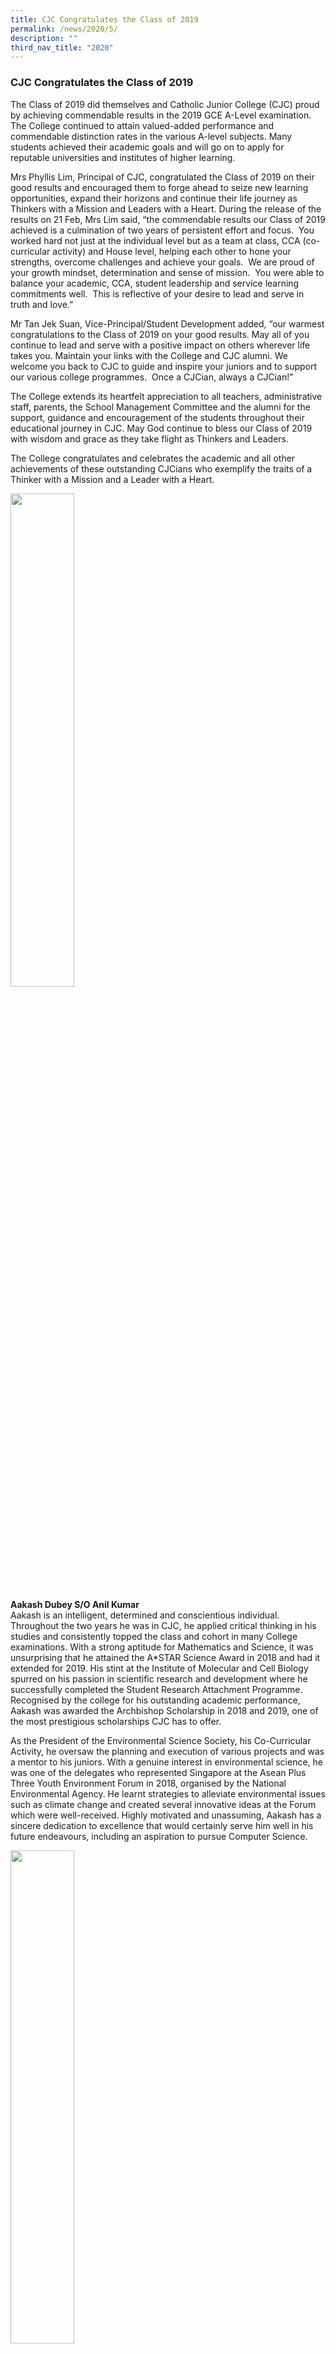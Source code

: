 ```yaml
---
title: CJC Congratulates the Class of 2019
permalink: /news/2020/5/
description: ""
third_nav_title: "2020"
---
```

### **CJC Congratulates the Class of 2019**

The Class of 2019 did themselves and Catholic Junior College (CJC) proud by achieving commendable results in the 2019 GCE A-Level examination.  The College continued to attain valued-added performance and commendable distinction rates in the various A-level subjects. Many students achieved their academic goals and will go on to apply for reputable universities and institutes of higher learning. 

Mrs Phyllis Lim, Principal of CJC, congratulated the Class of 2019 on their good results and encouraged them to forge ahead to seize new learning opportunities, expand their horizons and continue their life journey as Thinkers with a Mission and Leaders with a Heart. During the release of the results on 21 Feb, Mrs Lim said, “the commendable results our Class of 2019 achieved is a culmination of two years of persistent effort and focus.  You worked hard not just at the individual level but as a team at class, CCA (co-curricular activity) and House level, helping each other to hone your strengths, overcome challenges and achieve your goals.  We are proud of your growth mindset, determination and sense of mission.  You were able to balance your academic, CCA, student leadership and service learning commitments well.  This is reflective of your desire to lead and serve in truth and love.” 

Mr Tan Jek Suan, Vice-Principal/Student Development added, “our warmest congratulations to the Class of 2019 on your good results. May all of you continue to lead and serve with a positive impact on others wherever life takes you. Maintain your links with the College and CJC alumni. We welcome you back to CJC to guide and inspire your juniors and to support our various college programmes.  Once a CJCian, always a CJCian!” 

The College extends its heartfelt appreciation to all teachers, administrative staff, parents, the School Management Committee and the alumni for the support, guidance and encouragement of the students throughout their educational journey in CJC. May God continue to bless our Class of 2019 with wisdom and grace as they take flight as Thinkers and Leaders.

The College congratulates and celebrates the academic and all other achievements of these outstanding CJCians who exemplify the traits of a Thinker with a Mission and a Leader with a Heart.

<img src="/images/classof20191.jpg" style="width:45%" align=left>
<br clear="left">

**Aakash Dubey S/O Anil Kumar** <br>
Aakash is an intelligent, determined and conscientious individual. Throughout the two years he was in CJC, he applied critical thinking in his studies and consistently topped the class and cohort in many College examinations. With a strong aptitude for Mathematics and Science, it was unsurprising that he attained the A\*STAR Science Award in 2018 and had it extended for 2019. His stint at the Institute of Molecular and Cell Biology spurred on his passion in scientific research and development where he successfully completed the Student Research Attachment Programme. Recognised by the college for his outstanding academic performance, Aakash was awarded the Archbishop Scholarship in 2018 and 2019, one of the most prestigious scholarships CJC has to offer.

As the President of the Environmental Science Society, his Co-Curricular Activity, he oversaw the planning and execution of various projects and was a mentor to his juniors. With a genuine interest in environmental science, he was one of the delegates who represented Singapore at the Asean Plus Three Youth Environment Forum in 2018, organised by the National Environmental Agency. He learnt strategies to alleviate environmental issues such as climate change and created several innovative ideas at the Forum which were well-received. Highly motivated and unassuming, Aakash has a sincere dedication to excellence that would certainly serve him well in his future endeavours, including an aspiration to pursue Computer Science.

<img src="/images/classof20192.jpg" style="width:45%" align=left>
<br clear="left">

**Hew Zi Heng**<br>
Zi Heng is a rare gem who was able to manage his studies, co-curricular activities and other aspects of life exceptionally well. Zi Heng exuded a great sense of intrinsic motivation and this propelled him towards academic excellence by seeking out opportunities to learn and grow whenever he could. He was the proud recipient of the Singapore Police Force (SPF) Book Prize in 2019. The SPF Book Prize is awarded to students with excellence academic results, strong leadership in their CCAs and have made significant contributions to the community.

Besides participating in numerous Model United Nations and other notable conferences since secondary school and continuing to do so at the JC level, Zi Heng also offered his service as an emcee at school events even though this meant long rehearsals after school. As President of the Oratorical Society, Zi Heng made the effort to understand his members well and would always motivate and encourage them to perform to their maximum potential. He led his club with the firm belief that the process and people are as important as the outcome.

Keen to give back to society and to learn from more life lessons, Zi Heng participated in an academic immersion and service learning trip to India in 2018. Zi Heng was also an active volunteer during his spare time, taking part in activities such as the Citi-YMCA Youth for Causes Programme where he gained invaluable experiences interacting with various groups in the community. Zi Heng truly internalised the growth mindset and made it his own.

<img src="/images/classof20193.jpg" style="width:45%" align=left>
<br clear="left">

**Ng Le Yang, Owen**<br>
Owen is a perceptive and keen learner who strives to maintain high standards in all subjects, and consistently produced work of a commendable standard. He showed his great capacity for analytical and logical thought, raising intelligent questions in class and seeking opportunities to learn independently. He balanced his studies with non-academic pursuits such as participating in an Outward Bound Singapore land and sea expedition, and representing the college in the National School Games for Canoeing and National Junior Canoeing Championships, where he displayed strength, resilience and sportsmanship. Owen also served his College community; with his outgoing personality and strong interpersonal skills, he was selected to be Orientation Group Leader and Assistant Faction Head for the JC1 Orientation. He was also instrumental in fostering class unity as Pastoral Care Councillor, putting his charisma and persuasive leadership to good use in order to rally the support of his class. Furthermore, Owen also showed his care for the wider community through his active participation in a class-initiated Service Learning Project focusing on children with special needs.

<img src="/images/classof20194.jpg" style="width:45%" align=left>
<br clear="left">

**Yee Mon Tun**<br>
Mon Tun has the grit and determination to give her best once she sets her mind on a goal. Determined to learn beyond the confines of the classroom, she broadened her understanding of various subjects by making the most of learning opportunities and trips organised by CJC, including the Ignite Residential Programme as well as the REACH Cambridge and Vietnam academic trips. Mon Tun was also a dedicated member of the Drama Society and conducted extensive research on the character she took on for an in-house production. Beyond acting, she explored her interest in theatre by taking on the role of stage manager for the Drama Society production during CJ Celebrates. On top of her contributions at the College level, she also gave back to society, focusing in particular on young persons and the elderly.

<img src="/images/classof20195.jpg" style="width:45%" align=left>
<br clear="left">

**Papattarada Apithanangsiri**<br>
Papattarada is a resilient and independent learner who required minimal structured guidance from her tutors. She possesses the mental agility to grasp and apply concepts easily and synthesise information, producing high quality work that earned her consistent placing on the Principal’s Honour Roll for internal examinations. She also represented CJC in numerous competitions, such as the American Mathematics Competition and Singapore Mathematical Olympiad, where she won various accolades that are a testament to her keen mind. With the initiative and enthusiasm to apply her learning to authentic contexts, Papattarada took up a work attachment stint with the Department of Industrial Systems Engineering and Management at the National University of Singapore, where she had the opportunity to gain first-hand experiences in Data Sciences.

A creative individual, Papattarada was a committed member in the college Choir. Her passion for this art form motivated her to train intensively and she represented CJC at the Singapore Youth Festival in 2019; CJC eventually clinched the Certificate of Distinction. As Section Leader, she brought out the best in her members and led by example. Her amicability and sincerity allow her to enjoy good rapport with her peers and teachers, and win their trust and support.

<img src="/images/classof20196.jpg" style="width:45%" align=left>
<br clear="left">

**Joshua James Chong**<br>
Joshua is a well-rounded individual who epitomised excellence in both the academic and extra-curricular aspects of College life. For his all-rounded achievement in both his studies and sports, he was awarded the Flame Scholarship in 2018 and 2019. Joshua was also a recipient of the Peter Lim Scholarship in 2018, which is awarded to high-performing athletes. Balancing academic rigour with his commitment to diving training, he was in the pool 5 to 7 times a week during competitive seasons. He represented Singapore at the 18th Asian Games, and also overcame injury to clinch second place in the Mixed 3 meter synchronized event at the 10th Singapore National Diving Championships in 2019. Additionally, his sporting prowess in diverse sports helped him to win the confidence of his team in Football, his Co-Curricular Activity. He joined the sport in his second year in the College but was a pivotal member of the team, role-modelling for his peers a spirit of excellence, resilience, and conscientiousness throughout the tough training sessions.

Well-liked by his peers, Joshua also stood out for his integrity and character. He was entrusted with the class funds as Treasurer, and his easy-going demeanour brought life and humour to the classroom. His positive influence on those around him cannot be understated; his refusal to shy away from challenges which some may deem insurmountable, and the effort to give his utmost best in whatever he does, is an inspiration to his peers and teachers alike.

<img src="/images/classof20197.jpg" style="width:45%" align=left>
<br clear="left">

**Lee Weng Heng, Jon**<br>
Jon pursued excellence in his studies and displayed an eagerness to explore different strategies to make his learning more effective. He made good progress and achieved a commendable standard in all his subjects, but continued to strive to outdo himself. Jon’s intellectual curiosity drove him to look beyond the GCE A-Level curriculum to learn authentically. As he is reliable and sincere, his peers looked to him for support and saw him as a role model, as evinced from him being unanimously nominated for the Edusave Character Award in 2019.

Jon sought an active and balanced life in CJC, serving as the Secretary of the Environmental Science Society, his Co-Curricular Activity. In the process, he attended the Singapore Environmental Action and Leadership Programme organised by Yale-NUS College, which challenged his assumptions about environmentalism and broadened his perspective of environmental sustainability. Besides, his compassion towards others and sense of community involvement grew in the course of his efforts to serve the wider community; in a class-based Service Learning Project (SLP), he worked with the Catholic Aids Response Effort, and attended the Ignite Residential Programme held at the National University of Singapore’s University Town to pitch and present proposals that address the concerns of the stakeholders he came into contact with during his class SLP. Jon was also selected to be part of an Overseas Service Learning Project to Vietnam, where he did much heavy lifting in terms of manual labour to construct tiling for a school, on top of teaching English and Mathematics to the local children.

<img src="/images/classof20198.jpg" style="width:45%" align=left>
<br clear="left">

**Ronan Siah**<br>
Ronan genuinely enjoys learning for its own sake; his eagerness to learn was evident in the classroom, where he drove discussions conducive for learning and frequently sought deeper understanding of issues and concepts in a cross-disciplinary manner. For instance, during the Geographical Investigation Field Trip to Kuantan, Malaysia, his efforts saw him and his group give presentations that showed the ability to make complex connections between theory and practice. Always keen to explore new learning opportunities, Ronan was accepted into the Singapore Convention on Mediation internship programme in 2019 where he served as a youth ambassador to foreign delegates, and he also participated in a competition organised by the Singapore University of Social Sciences (SUSS), the SUSS Analytics and Visualization Challenge 2019. His team emerged third in the pre-tertiary and tertiary education division.

As the 2019 CJC Arts Valedictorian, his stellar academic performance was balanced with his active contributions to his community and society at large. A passionate advocate for environmental sustainability, he served as Publicity Head of his Co-Curricular Activity (CCA), Environmental Science Society, organising publicity efforts to rally his cohort’s support for various environmental programmes initiated by the CCA, including Earth Day events and the collaboration with the Public Utilities Board Singapore to raise awareness on water conservation issues. He was awarded the Harvard Prize Book (Singapore) 2019/20 award as a testament to his efforts to inspire others to care for the environment and volunteer in the community.

Beyond school commitments, Ronan also participated in external community service programmes such as educating the children on a local heritage tour as part of the Youth Corps Singapore, and raising funds for Society for the Prevention of Cruelty to Animals and Young Men’s Christian Association Flag Day. He also frequently volunteered at his secondary school as senior trainer in the National Police Cadet Corps Unit, to train and develop new cadet leaders. Overall, Ronan’s strong values and principles in life guides his decisions and actions, and he embodies the College’s ethos of mission-centred, sustainable service to the wider community.

<img src="/images/classof20199.jpg" style="width:45%" align=left>
<br clear="left">

**Stacy Lee Sze Ying**<br>
Stacy’s commitment to her academic studies paid off with her excellent results at the GCE A-Level examinations in 2019. The epitome of a diligent student, Stacy would set clear goals and devise detailed plans with deadlines to achieve them. This enabled her to cope with the A-Level curriculum remarkably well and her intellectual promise was further recognized when she became the only student in the College to pursue two subjects at the H3 level.

As the Vice-President of the Oratorical Society, Stacy modelled the belief of doing what she expects others to do. She set high standards for her members to achieve and put into practice her strong organizational skills by skilfully organizing others to help the Oratorical Society reach greater heights. One of Stacy's numerous accolades was being one of only two students selected from all the junior colleges in Singapore to be part of a debate panel in The Straits Times' Education Forum in April 2019.

A Thinker with a Mission and a Leader with a Heart, Stacy reached out to her friends and often spent her breaks revising her work with them, exchanging pointers and ways to improve, consolidate and enhance their learning.

<img src="/images/classof201910.jpg" style="width:45%" align=left>
<br clear="left">

**Pranav Ghosh**<br>
Pranav approaches challenges with enthusiasm, seeing them as opportunities for learning and growth. This has no doubt contributed to his steady academic improvement.  He also stood out as a confident and articulate speaker. Coupled with his passion for public speaking, he was a formidable opponent in the various competitions he participated in. In the 2018 Plain English Speaking Award (PESA) competition, he was one of the top seven speakers in the nation for the JC/Institute of Technical Education (ITE)/Polytechnic category. Additionally, in the 2018 Model United Nations and the 2019 Future Economic Forum, he was named Outstanding Delegate twice, and recognised for Best Diplomacy and Negotiation in the former.

Pranav’s leadership ability was also honed when he stepped up as Social Welfare Officer in the Executive Committee of his Co-Curricular Activity, Oratorical Society. This was on top of his role as Sports Leader in his class. More importantly, even in the absence of a leadership role or title, Pranav applied himself meaningfully to his class’ Service Learning Project, which was focused on the elderly. Though he initially faced challenges in communicating with the elderly patients as most of them spoke Mandarin, his creative use of gestures and sincerity to serve won them over.

_In Veritate et Caritate_

The college sends her warmest congratulations to the following students on their sterling performance at the 2019 GCE A-Level examinations.

**Representing the Humanities faculty, we have:**<br>
PRANAV GHOSH 2T01<br>
NG XU HENG, SETH 2T01<br>
RADHIKA SURESH GURSAHANI 2T01<br>
ESTHER NG SHI MING 2T01<br>
RAJWA AFRA AULIA 2T01<br>
GRACE CHAN NAN YA 2T01<br>
ALIZA NICOLE HOE HUI LING 2T02<br>
PAUL BRYANT MADHAVAN 2T02<br>
KIANA SIRIWARDENE 2T02<br>
PATRICIA CHOO YING JIE 2T03<br>
CAMILLE DANIELLE MACAPAGAL ONG 2T03<br>
TAN XIN EN EAN 2T03<br>
WONG WAN YUNN ALEXIS 2T03<br>
JOELLE LAI ZU'ER 2T03<br>
WAN YOKE CHUN SHAENA 2T03<br>
JOAN FAITH ONG MIN WEI 2T03<br>
RONAN SIAH 2T04<br>
SHALYN ISABELLE ONG YI QI 2T04<br>
HEW ZI HENG 2T05<br>
YEE MON TUN 2T05<br>
STACY LEE SZE YING 2T05<br>
NICHOLAS FOO JIN SAU 2T05<br>
KYLE TRISTAN GOH 2T05<br>
LIM HUI EN 2T05<br>
PACA ANGELIE MARIE GALANG 2T05<br>
WILLIAM RACHMADI 2T05<br>
ANDREA NICOLE CHONG KIA MIN 2T05<br>
MABROOR AHMED MASHHOOD DAR 2T05<br>
BRIAN CHRISTIAN 2T05<br>
TEO JIA WEN, PHOEBE 2T05<br>
ONG YI TING NATALIE 2T05<br>
NGUYEN KHANG THAI 2T06<br>
TOH JINGHENG ASHLEY 2T06<br>
LIM ZHI YONG 2T06<br>
SHERATHAA MAHENDRAN 2T06<br>
KEITH CHENG LEE YOUNG 2T07<br>
LIM PEI XUAN JERRINE 2T07<br>
SEAH LILIAN 2T08<br>
NICOLE WANG REI EN 2T08<br>
BRANDON DAVID SERVOS 2T08<br>
CHEE EN JIE 2T08<br>
JOLIE ER MING SHUEN 2T08<br>
MARIANNE SINGARAYAR 2T08<br>
SYLVIA GOH QIN MEI 2T08<br>
HNIN MYAT EINDRAY OO 2T08<br>
CRUZ CARL VINCENT AMA 2T08<br>
GLENNYS NAOMI TAI YI LING 2T08
  
**Representing the Science faculty, we have:**<br>
LAU ETHAN 2T09<br>
DOAN PHI COLBY 2T09<br>
P J ANTHONY 2T09<br>
LINUS LIM ZHENGXIAN 2T09<br>
BRIAN NOEL KESUMA 2T09<br>
LUO MAOYUAN 2T0<br>
GERARD JOHN WONG ZHONGWEI 2T10<br>
CHONG ZHEN KANG 2T10<br>
MUHAMMAD ALI IMRAN B JALALUDIN 2T11<br>
YU YUHUI 2T11<br>
KALIFAH ADAM TAN 2T11<br>
ROY TAN WEI MING 2T1<br>
ANG ZHEN YUE 2T11<br>
HTET KO KO AUNG 2T11<br>
EBENEZER JASON RAMESH BABU 2T12<br>
KEANE CHIA WAI HUNG 2T12<br>
BRANDON JANG JIN TIAN 2T13<br>
RIZWAN NUSRATH FATHIMA 2T13<br>
TAN MIN TSE, MARIE 2T14<br>
LIONG YI CHEN, IRWYN 2T14<br>
KHIEW YIQUAN, EDRIC 2T15<br>
LEE SUMI 2T15<br>
HO JIAN FENG 2T15<br>
DAMIEN LEONG PO MUN 2T15<br>
ONG MIN HAN 2T15<br>
SIM ZHI SHERNG 2T15<br>
RYAN CHEONG EN WEI 2T16<br>
TAY PONG HEE 2T16<br>
LEE PAK XIN, JOEL 2T16<br>
KYRA LIM (LIN KAILE) 2T17<br>
CHAN JOON YEW, KEITH EMMANUEL 2T18<br>
TAI FU HONG ZACHARY 2T19<br>
SHAUN GAN YEW HAN 2T19<br>
SHERMAN SOH JUN HAN 2T20<br>
ONG EE HAN, DYLAN 2T20<br>
DONOVAN LIM (LIN BORONG) 2T21<br>
SCOTT ANG HONG EN 2T21<br>
BIAN SIYUAN 2T21<br>
ANDRE MATTHEW SONG 2T21<br>
ZACHARY LEE JIE LUN 2T21<br>
LEONG SU HUI 2T21<br>
VENKAT RAGHAVAN GOWRISHANKAR 2T22<br>
ANTON NGAN RUI FENG 2T22<br>
CHAN JIA XUAN 2T22<br>
KOH LYNN YEN 2T22<br>
SI THU SOE 2T22<br>
MICHEL HO YENG KIT 2T23<br>
TAN YIK SHYUAN 2T23<br>
AU JUN MING JEREMIAH 2T24<br>
JONG HYO SEONG 2T24<br>
HUANG WEI WEN 2T24<br>
TAY TZE XUAN RYANN 2T24<br>
LEE CHAO RUI 2T24<br>
CHIA YI XUAN DEANE 2T24<br>
ANGEL LEE CHEE YEE 2T24<br>
NOORUL IMRAN GAFOOR 2T24<br>
RAYNOR FONG RUIBIN 2T25<br>
LIM JIAN HAO, KELVIN 2T25<br>
SABRINA LOW JIAMIN 2T25<br>
TENG ROU YI 2T26<br>
POK WAN NI 2T27<br>
LOKE JUNHENG, ISAAC 2T27<br>
LAM EE ERN SKYLER 2T27<br>
TAN HAN SHENG 2T27<br>
PHUAH ZHENG TING 2T27<br>
NG CHI YANG JOSHUA 2T28<br>
GOH JUN KIAT, EUGENE 2T28<br>
GOH KHEE 2T28<br>
LEE ZI YANG, DARREN 2T28<br>
CHONG JIEJUN 2T29<br>
JAVAN CHOK 2T29<br>
KAUNG KHANT NYAR 2T29<br>
ELIJAH ANG CHANG HAO 2T29<br>
CHIA KWANG YANG 2T30<br>
YEOW SONG YI, JOSHUA 2T31<br>
TIMOTHY LEE CHEANG HAO 2T31<br>
GOH LI XUAN, GLENDA 2T32<br>
FOO WEI LING 2T33<br>
AAKASH DUBEY S/O ANIL KUMAR 2T34<br>
LEE WENG HENG, JON 2T3<br>
ETHAN ISAAC SIM EK CHIA 2T34<br>
JOSHUA JAMES CHONG 2T34<br>
JASMINE ANYA PUTRI GOWIDJAJA 2T34<br>
VINESSA MARTIN BUDITHI 2T34<br>
PRAKHUNWICHA SARARAKSH 2T34<br>
TRYSTAN TIMOTHY 2T34<br>
JEREMIAH TOH RABINO 2T34<br>
SAM NICHOLAS MARRETT 2T34<br>
JACOB AARON ROSSMAN 2T34<br>
UMESHA VINUVI DHARMATILLEKE 2T34<br>
NATASHA ISABELLE PUTRI VILAIRE 2T34<br>
NG LE YANG, OWEN 2T35<br>
PAPATTARADA APITHANANGSIRI 2T35<br>
LIM GUAN SHENG 2T35<br>
NGUYEN VIET HOANG 2T35<br>
REYNARDO TJHIN 2T35<br>
MAXINE HO PEI WEN 2T35<br>
JOVIAN NURSAN NG 2T35<br>
ANDERSON LEONG KE SHENG 2T35

**Our Student Leaders who have done well:**<br>
PRANAV GHOSH 2T01 (ORATORICAL SOCIETY – Exco)<br>
ALIZA NICOLE HOE HUI LING 2T02 (GUITAR ENSEMBLE - Vice President)<br>
CAMILLE DANIELLE MACAPAGAL ONG 2T03 (DANCE – Exco)<br>
TAN XIN EN EAN 2T03 (DRAMA – Exco)<br>
WONG WAN YUNN ALEXIS 2T03 (INTERACT CLUB – Exco)<br>
JOELLE LAI ZU'ER 2T03 (INTERACT CLUB – President)<br>
WAN YOKE CHUN SHAENA 2T03 (INTERACT CLUB – Exco)<br>
JOAN FAITH ONG MIN WEI 2T03 (JUDO – Secretary)<br>
RONAN SIAH 2T04 (ENVIRONMENTAL SCIENCE SOCIETY – Exco)<br>
SHALYN ISABELLE ONG YI QI 2T04 (NEXUS SOCIETY - Vice President)<br>
HEW ZI HENG 2T05 (ORATORICAL SOCIETY – President)<br>
STACY LEE SZE YING 2T05 (ORATORICAL SOCIETY - Vice President)<br>
KYLE TRISTAN GOH 2T05 (FOOTBALL - Vice Captain)<br>
MABROOR AHMED MASHHOOD DAR 2T05 (TRACK AND FIELD – Exco)<br>
BRIAN CHRISTIAN 2T05 (JUDO - Vice Captain)<br>
ONG YI TING NATALIE 2T05 (FLOORBALL - Vice Captain)<br>
LIM PEI XUAN JERRINE 2T07 (SYMPHONIC BAND – Exco)<br>
NICOLE WANG REI EN 2T08 (EDITORIAL CLUB – Exco)<br>
JOLIE ER MING SHUEN 2T08 (SHOOTING – Exco)<br>
MARIANNE SINGARAYAR 2T08 (SYMPHONIC BAND – Exco)<br>
P J ANTHONY 2T09 (STUDENT COUNCIL)<br>
LINUS LIM ZHENGXIAN 2T09 (STUDENT COUNCIL)<br>
EBENEZER JASON RAMESH BABU 2T12 (BADMINTON – Captain)<br>
BRANDON JANG JIN TIAN 2T13 (TENNIS - Vice Captain)<br>
RIZWAN NUSRATH FATHIMA 2T13 (STRATEGY GAMES CLUB - Vice President)<br>
HO JIAN FENG 2T15 (TEN PIN BOWLING – Secretary)<br>
KYRA LIM (LIN KAILE) 2T17 (CHOIR – Secretary)<br>
DONOVAN LIM (LIN BORONG) 2T21 (CHOIR – Exco)<br>
ANDRE MATTHEW SONG 2T21 (CANOEING – Captain)<br>
ZACHARY LEE JIE LUN 2T21 (ST VINCENT DE PAUL SOCIETY – President)<br>
VENKAT RAGHAVAN GOWRISHANKAR 2T22 (FIRST AID CLUB – Exco)<br>
LEE CHAO RUI 2T24 (INTERACT CLUB – President)<br>
NOORUL IMRAN GAFOOR 2T24 (ENVIRONMENTAL SCIENCE SOCIETY - Vice President)<br>
TENG ROU YI 2T26 (GUZHENG ENSEMBLE – Exco)<br>
KAUNG KHANT NYAR 2T29 (STUDENT COUNCIL)<br>
CHIA KWANG YANG 2T30 (CHOIR – President)<br>
TIMOTHY LEE CHEANG HAO 2T31 (CANOEING – Exco)<br>
AAKASH DUBEY S/O ANIL KUMAR 2T34 (ENVIRONMENTAL SCIENCE SOCIETY – President)<br>
LEE WENG HENG, JON 2T34 (ENVIRONMENTAL SCIENCE SOCIETY – Secretary)<br>
VINESSA MARTIN BUDITHI 2T34 (EDITORIAL CLUB – Secretary)<br>
JEREMIAH TOH RABINO 2T34 (VOLLEYBALL - Vice Captain)<br>
SAM NICHOLAS MARRETT 2T34 (TENNIS – Captain)<br>
LIM GUAN SHENG 2T35 (JUDO – Captain)<br>
MAXINE HO PEI WEN 2T35 (TENNIS - Vice Captain)<br>
ANDERSON LEONG KE SHENG 2T35 (CANOEING – Secretary)